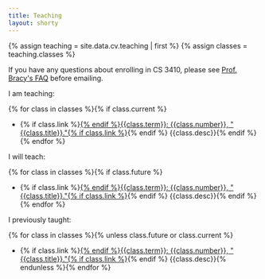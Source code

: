 ```yaml
---
title: Teaching
layout: shorty
---
```

{% assign teaching = site.data.cv.teaching | first %}
{% assign classes = teaching.classes %}

<aside class="warning">
If you have any questions about enrolling in CS 3410, please see <a href="https://www.cs.cornell.edu/~bracy/teach/">Prof. Bracy's FAQ</a> before emailing.
</aside>

I am teaching:

{% for class in classes %}{% if class.current %}
* {% if class.link %}[{% endif %}{{class.term}}: {{class.number}}, "{{class.title}}."{% if class.link %}]({{class.link}}){% endif %} {{class.desc}}{% endif %}{% endfor %}

I will teach:

{% for class in classes %}{% if class.future %}
* {% if class.link %}[{% endif %}{{class.term}}: {{class.number}}, "{{class.title}}."{% if class.link %}]({{class.link}}){% endif %} {{class.desc}}{% endif %}{% endfor %}

I previously taught:

{% for class in classes %}{% unless class.future or class.current %}
* {% if class.link %}[{% endif %}{{class.term}}: {{class.number}}, "{{class.title}}."{% if class.link %}]({{class.link}}){% endif %} {{class.desc}}{% endunless %}{% endfor %}
